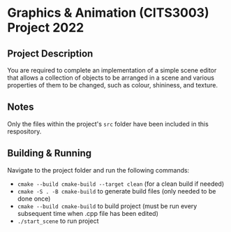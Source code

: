 # Graphics & Animation (CITS3003) Project 2022

## Project Description
You are required to complete an implementation of a simple scene editor
that allows a collection of objects to be arranged in a scene and various
properties of them to be changed, such as colour, shininess, and texture.

## Notes
Only the files within the project's `src` folder have been included in
this respository.  

## Building & Running
Navigate to the project folder and run the following commands:
- `cmake --build cmake-build --target clean` (for a clean build if needed)
- `cmake -S . -B cmake-build` to generate build files (only needed to be done once)
- `cmake --build cmake-build` to build project (must be run every subsequent time when .cpp file has been edited)
- `./start_scene` to run project
